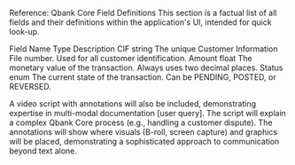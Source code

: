 Reference: Qbank Core Field Definitions
This section is a factual list of all fields and their definitions within the application's UI, intended for quick look-up.

Field Name	Type	Description
CIF	string	The unique Customer Information File number. Used for all customer identification.
Amount	float	The monetary value of the transaction. Always uses two decimal places.
Status	enum	The current state of the transaction. Can be PENDING, POSTED, or REVERSED.

A video script with annotations will also be included, demonstrating expertise in multi-modal documentation [user query]. The script will explain a complex Qbank Core process (e.g., handling a customer dispute). The annotations will show where visuals (B-roll, screen capture) and graphics will be placed, demonstrating a sophisticated approach to communication beyond text alone.
